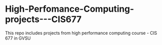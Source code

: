 # High-Perfomance-Computing-projects---CIS677
This repo includes projects from high performance computing course - CIS 677 in  GVSU

